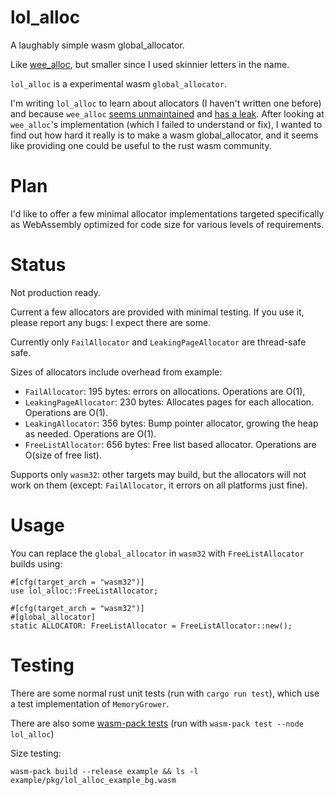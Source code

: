 # lol_alloc

A laughably simple wasm global_allocator.

Like [wee_alloc](https://github.com/rustwasm/wee_alloc), but smaller since I used skinnier letters in the name.

`lol_alloc` is a experimental wasm `global_allocator`.

I'm writing `lol_alloc` to learn about allocators (I haven't written one before) and because `wee_alloc` [seems unmaintained](https://github.com/rustwasm/wee_alloc/issues/107) and [has a leak](https://github.com/rustwasm/wee_alloc/issues/106).
After looking at `wee_alloc`'s implementation (which I failed to understand or fix), I wanted to find out how hard it really is to make a wasm global_allocator, and it seems like providing one could be useful to the rust wasm community.

# Plan

I'd like to offer a few minimal allocator implementations targeted specifically as WebAssembly optimized for code size for various levels of requirements.

# Status

Not production ready.

Current a few allocators are provided with minimal testing.
If you use it, please report any bugs: I expect there are some.

Currently only `FailAllocator` and `LeakingPageAllocator` are thread-safe safe.

Sizes of allocators include overhead from example:

- `FailAllocator`: 195 bytes: errors on allocations. Operations are O(1),
- `LeakingPageAllocator`: 230 bytes: Allocates pages for each allocation. Operations are O(1).
- `LeakingAllocator`: 356 bytes: Bump pointer allocator, growing the heap as needed. Operations are O(1).
- `FreeListAllocator`: 656 bytes: Free list based allocator. Operations are O(size of free list).

Supports only `wasm32`: other targets may build, but the allocators will not work on them (except: `FailAllocator`, it errors on all platforms just fine).

# Usage

You can replace the `global_allocator` in `wasm32` with `FreeListAllocator` builds using:

```
#[cfg(target_arch = "wasm32")]
use lol_alloc::FreeListAllocator;

#[cfg(target_arch = "wasm32")]
#[global_allocator]
static ALLOCATOR: FreeListAllocator = FreeListAllocator::new();
```

# Testing

There are some normal rust unit tests (run with `cargo run test`),
which use a test implementation of `MemoryGrower`.

There are also some [wasm-pack tests](https://rustwasm.github.io/wasm-bindgen/wasm-bindgen-test/usage.html) (run with `wasm-pack test --node lol_alloc`)

Size testing:

```
wasm-pack build --release example && ls -l example/pkg/lol_alloc_example_bg.wasm
```
